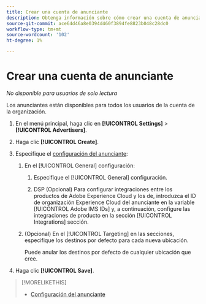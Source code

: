 ```yaml
---
title: Crear una cuenta de anunciante
description: Obtenga información sobre cómo crear una cuenta de anunciante.
source-git-commit: ace64d46a8e0394d460f3894fe8823b048c28dc0
workflow-type: tm+mt
source-wordcount: '102'
ht-degree: 1%

---
```


# Crear una cuenta de anunciante

*No disponible para usuarios de solo lectura*

Los anunciantes están disponibles para todos los usuarios de la cuenta de la organización.

1. En el menú principal, haga clic en **[!UICONTROL Settings]** > **[!UICONTROL Advertisers]**.

1. Haga clic **[!UICONTROL Create]**.

1. Especifique el [configuración del anunciante](advertiser-settings.md):

   1. En el [!UICONTROL General] configuración:

      1. Especifique el [!UICONTROL General] configuración.

      1. DSP (Opcional) Para configurar integraciones entre los productos de Adobe Experience Cloud y los de, introduzca el ID de organización Experience Cloud del anunciante en la variable [!UICONTROL Adobe IMS IDs] y, a continuación, configure las integraciones de producto en la sección [!UICONTROL Integrations] sección.
   1. (Opcional) En el [!UICONTROL Targeting] en las secciones, especifique los destinos por defecto para cada nueva ubicación.

      Puede anular los destinos por defecto de cualquier ubicación que cree.


1. Haga clic **[!UICONTROL Save]**.

>[!MORELIKETHIS]
>
>* [Configuración del anunciante](/help/dsp/admin/advertiser-settings.md)

